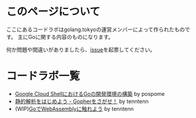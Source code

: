 # このページについて

ここにあるコードラボはgolang.tokyoの運営メンバーによって作られたものです。
主にGoに関する内容のものになります。

何か問題や間違いがありましたら、[issue](https://github.com/golangtokyo/codelab/issues)を起票してください。

# コードラボ一覧

* [Google Cloud ShellにおけるGoの開発環境の構築](./cloud-shell-go-setup?index=codelab) by pospome
* [静的解析をはじめよう - Gopherをさがせ！](./find-gophers?index=codelab) by tenntenn
* (WIP)[GoでWebAssemblyに触れよう](./go-webassembly?index=codelab) by tenntenn
